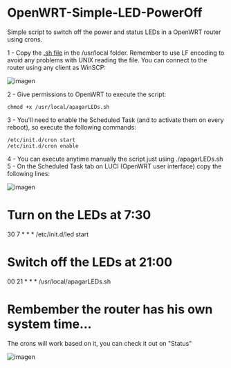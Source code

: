 # OpenWRT-Simple-LED-PowerOff
Simple script to switch off the power and status LEDs in a OpenWRT router using crons.

1 - Copy the [.sh file](https://github.com/helicida/OpenWRT-Simple-LED-PowerOff/blob/main/apagarLEDs.sh) in the /usr/local folder. Remember to use LF encoding to avoid any problems with UNIX reading the file. You can connect to the router using any client as WinSCP:

![imagen](https://user-images.githubusercontent.com/13574613/117520532-ed90fa00-afa8-11eb-8e22-36f82f5e9338.png)

2 - Give permissions to OpenWRT to execute the script:

    chmod +x /usr/local/apagarLEDs.sh

3 - You'll need to enable the Scheduled Task (and to activate them on every reboot), so execute the following commands:

    /etc/init.d/cron start
    /etc/init.d/cron enable
  
4 - You can execute anytime manually the script just using ./apagarLEDs.sh
5 - On the Scheduled Task tab on LUCI (OpenWRT user interface) copy the following lines:

![imagen](https://user-images.githubusercontent.com/13574613/117520578-25983d00-afa9-11eb-9e51-1d96b9ea6478.png)

# Turn on the LEDs at 7:30
30 7 * * * /etc/init.d/led start

# Switch off the LEDs at 21:00
00 21 * * * /usr/local/apagarLEDs.sh


# Rembember the router has his own system time...
The crons will work based on it, you can check it out on "Status"

![imagen](https://user-images.githubusercontent.com/13574613/117520633-61330700-afa9-11eb-8c5d-f240b291301b.png)
